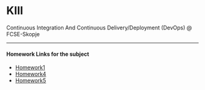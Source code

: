 # KIII
Continuous Integration And Continuous Delivery/Deployment (DevOps) @ FCSE-Skopje
<hr>

<h4>Homework Links for the subject</h4>
<ul>
  <li><a href="https://github.com/stefantagarski/KIII-1">Homework1</a></li>
  <li><a href="https://github.com/stefantagarski/kiii-jenkins">Homework4</a></li>
  <li><a href="https://github.com/stefantagarski/KIII-5">Homework5</a></li>
</ul>
